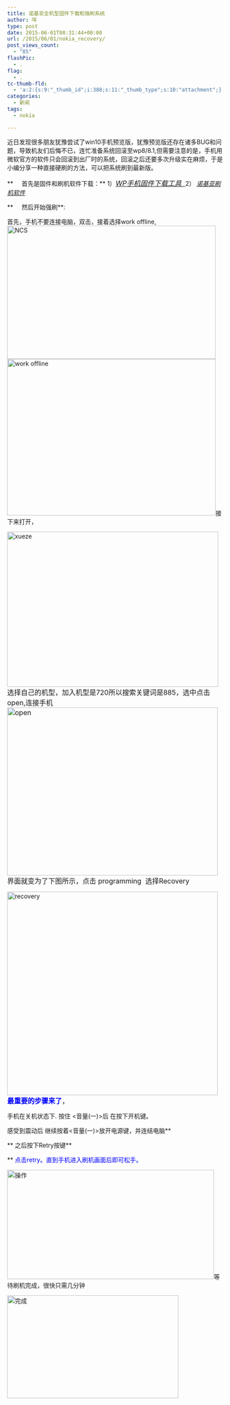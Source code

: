 ```yaml
---
title: 诺基亚全机型固件下载和强刷系统
author: 咩
type: post
date: 2015-06-01T08:31:44+00:00
url: /2015/06/01/nokia_recovery/
post_views_count:
  - "85"
flashPic:
  - .
flag:
  - .
tc-thumb-fld:
  - 'a:2:{s:9:"_thumb_id";i:388;s:11:"_thumb_type";s:10:"attachment";}'
categories:
  - 新闻
tags:
  - nokia

---
```

近日发现很多朋友犹豫尝试了win10手机预览版，犹豫预览版还存在诸多BUG和问题，导致机友们后悔不已，连忙准备系统回滚至wp8/8.1,但需要注意的是，手机用微软官方的软件只会回滚到出厂时的系统，回滚之后还要多次升级实在麻烦，于是小编分享一种直接硬刷的方法，可以把系统刷到最新版。

**     首先是固件和刷机软件下载：** 1）<span style="font-size: medium;"><em><a href="http://pan.baidu.com/s/1jGnE4Lo" target="_blank">WP手机固件下载工具  </a></em></span>2） _<a href="http://nds2.fds-fire.nokia.com/fds_fire/1408/1815/7389472134/NokiaCareSuiteForStore-5.4.119.1432.exe" target="_blank">诺基亚刷机软件</a>_

**     然后开始强刷**:

首先，手机不要连接电脑，双击，接着选择work offline,[<img class="aligncenter  wp-image-378" src="http://www.buhuipao.com/wp-content/uploads/2015/06/1.png" alt="NCS" width="487" height="311" srcset="http://www.buhuipao.com/wp-content/uploads/2015/06/1.png 630w, http://www.buhuipao.com/wp-content/uploads/2015/06/1-150x96.png 150w, http://www.buhuipao.com/wp-content/uploads/2015/06/1-300x191.png 300w" sizes="(max-width: 487px) 100vw, 487px" />][1][<img class="aligncenter  wp-image-380" src="http://www.buhuipao.com/wp-content/uploads/2015/06/AL6WLQZP_H5VBONVHU0W1.png" alt="work offline" width="487" height="365" srcset="http://www.buhuipao.com/wp-content/uploads/2015/06/AL6WLQZP_H5VBONVHU0W1.png 401w, http://www.buhuipao.com/wp-content/uploads/2015/06/AL6WLQZP_H5VBONVHU0W1-150x113.png 150w, http://www.buhuipao.com/wp-content/uploads/2015/06/AL6WLQZP_H5VBONVHU0W1-300x225.png 300w" sizes="(max-width: 487px) 100vw, 487px" />][2]接下来打开，

[<img class="aligncenter  wp-image-381" src="http://www.buhuipao.com/wp-content/uploads/2015/06/2.png" alt="xueze" width="493" height="362" srcset="http://www.buhuipao.com/wp-content/uploads/2015/06/2.png 535w, http://www.buhuipao.com/wp-content/uploads/2015/06/2-150x110.png 150w, http://www.buhuipao.com/wp-content/uploads/2015/06/2-300x220.png 300w" sizes="(max-width: 493px) 100vw, 493px" />][3]<span style="font-size: medium;">选择自己的机型，加入机型是720所以搜索关键词是885，选中点击open,连接手机<a href="http://www.buhuipao.com/wp-content/uploads/2015/06/75614.png"><img class="aligncenter  wp-image-383" src="http://www.buhuipao.com/wp-content/uploads/2015/06/75614.png" alt="open" width="492" height="392" srcset="http://www.buhuipao.com/wp-content/uploads/2015/06/75614.png 401w, http://www.buhuipao.com/wp-content/uploads/2015/06/75614-150x120.png 150w, http://www.buhuipao.com/wp-content/uploads/2015/06/75614-300x239.png 300w" sizes="(max-width: 492px) 100vw, 492px" /></a></span><span style="font-size: medium;">界面就变为了下图所示，点击 programming  选择Recovery</span>

[<img class="aligncenter  wp-image-384" src="http://www.buhuipao.com/wp-content/uploads/2015/06/dsfdasfas.jpg" alt="recovery" width="492" height="475" srcset="http://www.buhuipao.com/wp-content/uploads/2015/06/dsfdasfas.jpg 630w, http://www.buhuipao.com/wp-content/uploads/2015/06/dsfdasfas-150x145.jpg 150w, http://www.buhuipao.com/wp-content/uploads/2015/06/dsfdasfas-300x290.jpg 300w" sizes="(max-width: 492px) 100vw, 492px" />][4]<span style="font-size: medium;"><strong><span style="color: blue;">最重要的步骤来了</span></strong>，</span>
  
手机在关机状态下. 按住 <音量(一)>后 在按下开机键。
  
感受到震动后 继续按着<音量(一)>放开电源键，并连结电脑**
  
** 之后按下Retry按键**
  
** <span style="color: blue;">点击retry。直到手机进入刷机画面后即可松手。</span>

[<img class="aligncenter  wp-image-387" src="http://www.buhuipao.com/wp-content/uploads/2015/06/sdffdsfdsfadgfd.jpg" alt="操作" width="483" height="255" srcset="http://www.buhuipao.com/wp-content/uploads/2015/06/sdffdsfdsfadgfd.jpg 795w, http://www.buhuipao.com/wp-content/uploads/2015/06/sdffdsfdsfadgfd-150x79.jpg 150w, http://www.buhuipao.com/wp-content/uploads/2015/06/sdffdsfdsfadgfd-300x158.jpg 300w" sizes="(max-width: 483px) 100vw, 483px" />][5]等待刷机完成，很快只需几分钟

[<img class="aligncenter size-full wp-image-388" src="http://www.buhuipao.com/wp-content/uploads/2015/06/Arewrcdfs.png" alt="完成" width="400" height="240" srcset="http://www.buhuipao.com/wp-content/uploads/2015/06/Arewrcdfs.png 400w, http://www.buhuipao.com/wp-content/uploads/2015/06/Arewrcdfs-150x90.png 150w, http://www.buhuipao.com/wp-content/uploads/2015/06/Arewrcdfs-300x180.png 300w" sizes="(max-width: 400px) 100vw, 400px" />][6]

 [1]: http://www.buhuipao.com/wp-content/uploads/2015/06/1.png
 [2]: http://www.buhuipao.com/wp-content/uploads/2015/06/AL6WLQZP_H5VBONVHU0W1.png
 [3]: http://www.buhuipao.com/wp-content/uploads/2015/06/2.png
 [4]: http://www.buhuipao.com/wp-content/uploads/2015/06/dsfdasfas.jpg
 [5]: http://www.buhuipao.com/wp-content/uploads/2015/06/sdffdsfdsfadgfd.jpg
 [6]: http://www.buhuipao.com/wp-content/uploads/2015/06/Arewrcdfs.png